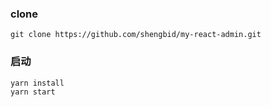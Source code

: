 ### clone

```
git clone https://github.com/shengbid/my-react-admin.git
```

### 启动
```
yarn install
yarn start
```


